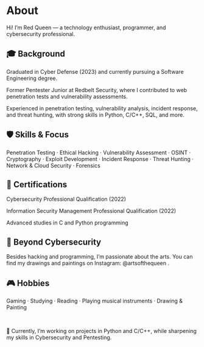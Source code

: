# About

Hi! I’m Red Queen — a technology enthusiast, programmer, and cybersecurity professional.

## 🎓 Background

Graduated in Cyber Defense (2023) and currently pursuing a Software Engineering degree.

Former Pentester Junior at Redbelt Security, where I contributed to web penetration tests and vulnerability assessments.

Experienced in penetration testing, vulnerability analysis, incident response, and threat hunting, with strong skills in Python, C/C++, SQL, and more.

## 🛡️ Skills & Focus
Penetration Testing · Ethical Hacking · Vulnerability Assessment · OSINT · Cryptography · Exploit Development · Incident Response · Threat Hunting · Network & Cloud Security · Forensics

## 📜 Certifications

Cybersecurity Professional Qualification (2022)

Information Security Management Professional Qualification (2022)

Advanced studies in C and Python programming

## 🎨 Beyond Cybersecurity
Besides hacking and programming, I’m passionate about the arts. You can find my drawings and paintings on Instagram: @artsofthequeen
.

## 🎮 Hobbies
Gaming · Studying · Reading · Playing musical instruments · Drawing & Painting

<br>

🚀 Currently, I’m working on projects in Python and C/C++, while sharpening my skills in Cybersecurity and Pentesting.
